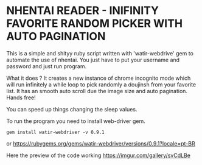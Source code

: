# NHENTAI READER - INIFINITY FAVORITE RANDOM PICKER WITH AUTO PAGINATION 

This is a simple and shityy ruby script written with 'watir-webdrive' gem to automate the use of nhentai.
You just have to put your username and password and just run program.

What it does ?
It creates a new instance of chrome incognito mode which will run infinitely a while loop to pick randomly a doujinsh
from your favorite list. It has an smooth auto scroll due the image size and auto pagination. Hands free!

You can speed up things changing the sleep values.

To run the program you need to install web-driver gem.


	gem install watir-webdriver -v 0.9.1
	
or
	https://rubygems.org/gems/watir-webdriver/versions/0.9.1?locale=pt-BR
	
	
Here the preview of the code working
https://imgur.com/gallery/svCdLBe




